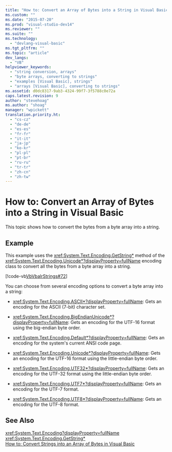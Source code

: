 ```yaml
---
title: "How to: Convert an Array of Bytes into a String in Visual Basic | Microsoft Docs"
ms.custom: ""
ms.date: "2015-07-20"
ms.prod: "visual-studio-dev14"
ms.reviewer: ""
ms.suite: ""
ms.technology: 
  - "devlang-visual-basic"
ms.tgt_pltfrm: ""
ms.topic: "article"
dev_langs: 
  - "VB"
helpviewer_keywords: 
  - "string conversion, arrays"
  - "byte arrays, converting to strings"
  - "examples [Visual Basic], strings"
  - "arrays [Visual Basic], converting to strings"
ms.assetid: d0dc8317-9ab3-4324-99f7-3f5788c0e72a
caps.latest.revision: 9
author: "stevehoag"
ms.author: "shoag"
manager: "wpickett"
translation.priority.ht: 
  - "cs-cz"
  - "de-de"
  - "es-es"
  - "fr-fr"
  - "it-it"
  - "ja-jp"
  - "ko-kr"
  - "pl-pl"
  - "pt-br"
  - "ru-ru"
  - "tr-tr"
  - "zh-cn"
  - "zh-tw"
---
```

# How to: Convert an Array of Bytes into a String in Visual Basic
This topic shows how to convert the bytes from a byte array into a string.  
  
## Example  
 This example uses the <xref:System.Text.Encoding.GetString*> method of the <xref:System.Text.Encoding.Unicode*?displayProperty=fullName> encoding class to convert all the bytes from a byte array into a string.  
  
 [!code-vb[VbVbalrStrings#72](../../../../visual-basic/language-reference/functions/codesnippet/VisualBasic/how-to-convert-an-array-of-bytes-into-a-string_1.vb)]  
  
 You can choose from several encoding options to convert a byte array into a string:  
  
-   <xref:System.Text.Encoding.ASCII*?displayProperty=fullName>: Gets an encoding for the ASCII (7-bit) character set.  
  
-   <xref:System.Text.Encoding.BigEndianUnicode*?displayProperty=fullName>: Gets an encoding for the UTF-16 format using the big-endian byte order.  
  
-   <xref:System.Text.Encoding.Default*?displayProperty=fullName>: Gets an encoding for the system's current ANSI code page.  
  
-   <xref:System.Text.Encoding.Unicode*?displayProperty=fullName>: Gets an encoding for the UTF-16 format using the little-endian byte order.  
  
-   <xref:System.Text.Encoding.UTF32*?displayProperty=fullName>: Gets an encoding for the UTF-32 format using the little-endian byte order.  
  
-   <xref:System.Text.Encoding.UTF7*?displayProperty=fullName>: Gets an encoding for the UTF-7 format.  
  
-   <xref:System.Text.Encoding.UTF8*?displayProperty=fullName>: Gets an encoding for the UTF-8 format.  
  
## See Also  
 <xref:System.Text.Encoding?displayProperty=fullName>   
 <xref:System.Text.Encoding.GetString*>   
 [How to: Convert Strings into an Array of Bytes in Visual Basic](../../../../visual-basic/programming-guide/language-features/strings/how-to-convert-strings-into-an-array-of-bytes.md)